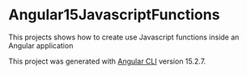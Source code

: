 # Angular15JavascriptFunctions

This projects shows how to create use Javascript functions inside an Angular application

This project was generated with [Angular CLI](https://github.com/angular/angular-cli) version 15.2.7.
